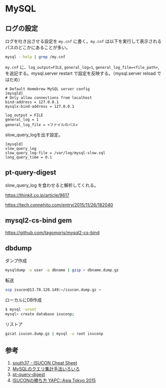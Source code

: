 # MySQL


## ログの設定

ログを吐き出させる設定を `my.cnf` に書く。`my.cnf` は以下を実行して表示されるパスのどこかにあることが多い。

```bash
mysql --help | grep /my.cnf
```

`my.cnf` に、`log_output=FILE`, `general_log=1`, `general_log_file=<file_path>`, を追記する。mysql.server restart で設定を反映する。（mysql.server reload ではだめ）

```
# Default Homebrew MySQL server config
[mysqld]
# Only allow connections from localhost
bind-address = 127.0.0.1
mysqlx-bind-address = 127.0.0.1

log_output = FILE
general_log = 1
general_log_file = <ファイルのパス>
```

slow_query_logを出す設定。

```
[mysqld]
slow_query_log
slow_query_log-file = /var/log/mysql-slow.sql
long_query_time = 0.1
```

## pt-query-digest
slow_query_log を食わせると解析してくれる。

https://thinkit.co.jp/article/9617

https://tech.connehito.com/entry/2015/11/26/182040

## mysql2-cs-bind gem

https://github.com/tagomoris/mysql2-cs-bind


## dbdump

ダンプ作成

```bash
mysqldump -u user -p dbname | gzip > dbname.dump.gz 
```

転送

```bash
scp isucon@13.78.120.149:~/isucon.dump.gz ~  
```

ローカルにDB作成

```bash
$ mysql -uroot
mysql> create database isuconp;
```

リストア

```bash
gzcat isucon.dump.gz | mysql -u root isuconp
```


## 参考
1. [south37 - ISUCON Cheat Sheet](https://gist.github.com/south37/d4a5a8158f49e067237c17d13ecab12a)
1. [MySQLのクエリ集計手法いろいろ](https://web.archive.org/web/20190507070600/https://hiroakis.com/blog/2014/03/04/mysql%E3%81%AE%E3%82%AF%E3%82%A8%E3%83%AA%E9%9B%86%E8%A8%88%E6%89%8B%E6%B3%95%E3%81%84%E3%82%8D%E3%81%84%E3%82%8D/)
1. [pt-query-digest](https://www.percona.com/doc/percona-toolkit/2.2/pt-query-digest.html)
1. [ISUCONの勝ち方 YAPC::Asia Tokyo 2015](http://www.slideshare.net/kazeburo/isucon-yapcasia-tokyo-2015/50)

